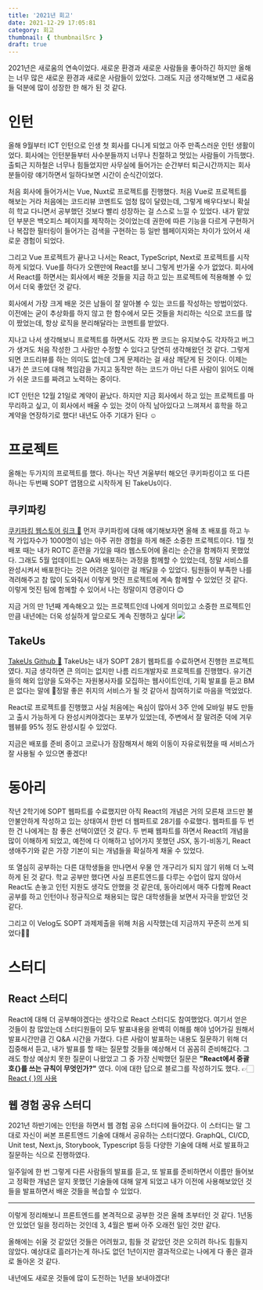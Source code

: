 ```yaml
---
title: '2021년 회고'
date: 2021-12-29 17:05:81
category: 회고
thumbnail: { thumbnailSrc }
draft: true
---
```


2021년은 새로움의 연속이었다. 새로운 환경과 새로운 사람들을 좋아하긴 하지만 올해는 너무 많은 새로운 환경과 새로운 사람들이 있었다. 그래도 지금 생각해보면 그 새로움들 덕분에 많이 성장한 한 해가 된 것 같다.

# 인턴

올해 9월부터 ICT 인턴으로 인생 첫 회사를 다니게 되었고 아주 만족스러운 인턴 생활이었다.
회사에는 인턴분들부터 사수분들까지 너무나 친절하고 멋있는 사람들이 가득했다. 출퇴근 지하철은 너무나 힘들었지만 사무실에 들어가는 순간부터 퇴근시간까지는 회사 분들이랑 얘기하면서 일하다보면 시간이 순식간이었다.

처음 회사에 들어가서는 Vue, Nuxt로 프로젝트를 진행했다. 처음 Vue로 프로젝트를 해보는 거라 처음에는 코드리뷰 코멘트도 엄청 많이 달렸는데, 그렇게 배우다보니 확실히 학교 다니면서 공부했던 것보다 빨리 성장하는 걸 스스로 느낄 수 있었다. 내가 맡았던 부분은 백오피스 페이지를 제작하는 것이었는데 권한에 따른 기능을 다르게 구현하거나 복잡한 필터링이 들어가는 검색을 구현하는 등 일반 웹페이지와는 차이가 있어서 새로운 경험이 되었다.

그리고 Vue 프로젝트가 끝나고 나서는 React, TypeScript, Next로 프로젝트를 시작하게 되었다. Vue를 하다가 오랜만에 React를 보니 그렇게 반가울 수가 없었다. 회사에서 React를 하면서는 회사에서 배운 것들을 지금 하고 있는 프로젝트에 적용해볼 수 있어서 더욱 좋았던 것 같다.

회사에서 가장 크게 배운 것은 남들이 잘 알아볼 수 있는 코드를 작성하는 방법이었다. 이전에는 굳이 추상화를 하지 않고 한 함수에서 모든 것들을 처리하는 식으로 코드를 많이 짰었는데, 항상 로직을 분리해달라는 코멘트를 받았다.

지나고 나서 생각해보니 프로젝트를 하면서도 각자 짠 코드는 유지보수도 각자하고 버그가 생겨도 처음 작성한 그 사람만 수정할 수 있다고 당연히 생각해왔던 것 같다. 그렇게되면 코드리뷰를 하는 의미도 없는데 그게 문제라는 걸 새삼 깨닫게 된 것이다. 이제는 내가 쓴 코드에 대해 책임감을 가지고 동작만 하는 코드가 아닌 다른 사람이 읽어도 이해가 쉬운 코드를 짜려고 노력하는 중이다.

ICT 인턴은 12월 21일로 계약이 끝났다. 하지만 지금 회사에서 하고 있는 프로젝트를 마무리하고 싶고, 이 회사에서 배울 수 있는 것이 아직 남아있다고 느껴져서 휴학을 하고 계약을 연장하기로 했다! 내년도 아주 기대가 된다 ☺️

# 프로젝트

올해는 두가지의 프로젝트를 했다. 하나는 작년 겨울부터 해오던 쿠키파킹이고 또 다른 하나는 두번째 SOPT 앱잼으로 시작하게 된 TakeUs이다.

## 쿠키파킹

[쿠키파킹 웹스토어 링크 🍪](https://chrome.google.com/webstore/detail/cookie-parking/gbpliecdabaekbhmncopnbkfpdippdnl?hl=ko)
먼저 쿠키파킹에 대해 얘기해보자면 올해 초 배포를 하고 누적 가입자수가 1000명이 넘는 아주 귀한 경험을 하게 해준 소중한 프로젝트이다. 1월 첫 배포 때는 내가 ROTC 훈련을 가있을 때라 웹스토어에 올리는 순간을 함께하지 못했었다. 그래도 5월 업데이트는 QA와 배포하는 과정을 함께할 수 있었는데, 정말 서비스를 완성시켜서 배포한다는 것은 어려운 일이란 걸 깨달을 수 있었다. 팀원들이 부족한 나를 격려해주고 참 많이 도와줘서 이렇게 멋진 프로젝트에 계속 함께할 수 있었던 것 같다. 이렇게 멋진 팀에 함께할 수 있어서 나는 정말이지 영광이다 😊

지금 거의 만 1년째 계속해오고 있는 프로젝트인데 나에게 의미있고 소중한 프로젝트인만큼 내년에는 더욱 성실하게 앞으로도 계속 진행하고 싶다!
![](https://images.velog.io/images/chaerin00/post/db121d53-e167-4bc2-b32f-76504ed3580a/IMG_6200.JPG)

## TakeUs

[TakeUs Github 🐶](https://github.com/TAKE-US/TAKEUS-FRONT)
TakeUs는 내가 SOPT 28기 웹파트를 수료하면서 진행한 프로젝트였다. 지금 생각하면 큰 의미는 없지만 나름 리드개발자로 프로젝트를 진행했다. 유기견들의 해외 입양을 도와주는 자원봉사자를 모집하는 웹사이트인데, 기획 발표를 듣고 BM은 없다는 말에 정말 좋은 취지의 서비스가 될 것 같아서 참여하기로 마음을 먹었었다.

React로 프로젝트를 진행했고 사실 처음에는 욕심이 많아서 3주 안에 모바일 뷰도 만들고 출시 가능하게 다 완성시켜야겠다는 포부가 있었는데, 주변에서 잘 말려준 덕에 겨우 웹뷰를 95% 정도 완성시킬 수 있었다.

지금은 배포를 준비 중이고 코로나가 잠잠해져서 해외 이동이 자유로워졌을 때 서비스가 잘 사용될 수 있으면 좋겠다!

# 동아리

작년 2학기에 SOPT 웹파트를 수료했지만 아직 React의 개념은 거의 모른채 코드만 불안불안하게 작성하고 있는 상태여서 한번 더 웹파트로 28기를 수료했다. 웹파트를 두 번한 건 나에게는 참 좋은 선택이였던 것 같다. 두 번째 웹파트를 하면서 React의 개념을 많이 이해하게 되었고, 예전에 다 이해하고 넘어가지 못했던 JSX, 동기-비동기, React 생애주기와 같은 가장 기본이 되는 개념들을 확실하게 채울 수 있었다.

또 열심히 공부하는 다른 대학생들을 만나면서 우물 안 개구리가 되지 않기 위해 더 노력하게 된 것 같다. 학교 공부만 했다면 사실 프론트엔드를 다루는 수업이 많지 않아서 React도 손놓고 인턴 지원도 생각도 안했을 것 같은데, 동아리에서 매주 다함께 React 공부를 하고 인턴이나 정규직으로 채용되는 많은 대학생들을 보면서 자극을 받았던 것 같다.

그리고 이 Velog도 SOPT 과제제출을 위해 처음 시작했는데 지금까지 꾸준히 쓰게 되었다👍🏻

# 스터디

## React 스터디

React에 대해 더 공부해야겠다는 생각으로 React 스터디도 참여했었다. 여기서 얻은 것들이 참 많았는데 스터디원들이 모두 발표내용을 완벽히 이해를 해야 넘어가길 원해서 발표시간만큼 긴 Q&A 시간을 가졌다. 다른 사람이 발표하는 내용도 질문하기 위해 더 집중해서 듣고, 내가 발표를 할 때는 질문할 것들을 예상해서 더 꼼꼼히 준비해갔다. 그래도 항상 예상치 못한 질문이 나왔었고 그 중 가장 신박했던 질문은 **"React에서 중괄호{}를 쓰는 규칙이 무엇인가?"** 였다.
이에 대한 답으로 블로그를 작성하기도 했다. 👉🏻 [React { }의 사용](https://velog.io/@chaerin00/React-%EC%9D%98-%EC%9D%98%EB%AF%B8)

## 웹 경험 공유 스터디

2021년 하반기에는 인턴을 하면서 웹 경험 공유 스터디에 들어갔다. 이 스터디는 말 그대로 자신이 써본 프론트엔드 기술에 대해서 공유하는 스터디였다. GraphQL, CI/CD, Unit test, Next.js, Storybook, Typescript 등등 다양한 기술에 대해 서로 발표하고 질문하는 식으로 진행하였다.

일주일에 한 번 그렇게 다른 사람들의 발표를 듣고, 또 발표를 준비하면서 이름만 들어보고 정확한 개념은 알지 못했던 기술들에 대해 알게 되었고 내가 이전에 사용해보았던 것들을 발표하면서 배운 것들을 복습할 수 있었다.

<hr/>
이렇게 정리해보니 프론트엔드를 본격적으로 공부한 것은 올해 초부터인 것 같다. 1년동안 있었던 일을 정리하는 것인데 3, 4월은 벌써 아주 오래전 일인 것만 같다.

올해에는 쉬울 것 같았던 것들은 어려웠고, 힘들 것 같았던 것은 오히려 하나도 힘들지 않았다. 예상대로 흘러가는게 하나도 없던 1년이지만 결과적으로는 나에게 다 좋은 결과로 돌아온 것 같다.

내년에도 새로운 것들에 많이 도전하는 1년을 보내야겠다!
